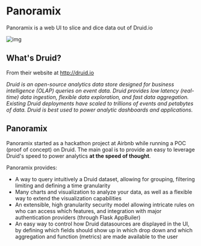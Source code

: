 Panoramix
=========

Panoramix is a web UI to slice and dice data out of Druid.io

![img](https://descubrirlahistoria.es/wp-content/uploads/2014/03/panoramix.jpg)

What's Druid?
-------------
From their website at http://druid.io

*Druid is an open-source analytics data store designed for 
business intelligence (OLAP) queries on event data. Druid provides low 
latency (real-time) data ingestion, flexible data exploration, 
and fast data aggregation. Existing Druid deployments have scaled to 
trillions of events and petabytes of data. Druid is best used to 
power analytic dashboards and applications.*

Panoramix
---------
Panoramix started as a hackathon project at Airbnb while running a POC
(proof of concept) on Druid. The main goal is to provide an easy to 
leverage Druid's speed to power analytics **at the speed of thought**.

Panoramix provides:
* A way to query intuitively a Druid dataset, allowing for grouping, filtering
    limiting and defining a time granularity
* Many charts and visualization to analyze your data, as well as a flexible
    way to extend the visualization capabilities
* An extensible, high granularity security model allowing intricate rules
    on who can access which features, and integration with major 
    authentication providers (through Flask AppBuiler)
* An easy way to control how Druid datasources are displayed in the UI,
    by defining which fields should show up in which drop down and which
    aggregation and function (metrics) are made available to the user
